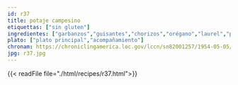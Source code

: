 ```yaml
---
id: r37
title: potaje campesino
etiquettas: ["sin gluten"]
ingredientes: ["garbanzos","guisantes","chorizos","orégano","laurel","perejil","cebolla","pimiento","aceite","sal"]
plato: ["plato principal","acompañamiento"]
chronam: https://chroniclingamerica.loc.gov/lccn/sn82001257/1954-05-05/ed-1/seq-5/
jpg: r37.jpg
---
```


{{< readFile file="./html/recipes/r37.html">}}